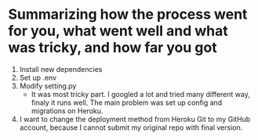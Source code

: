 # Summarizing how the process went for you, what went well and what was tricky, and how far you got

1. Install new dependencies 
2. Set up .env
3. Modify setting.py 
    - It was most tricky part. I googled a lot and tried many different way, finaly it runs well. The main problem was set up config and migrations on Heroku. 
4. I want to change the deployment method from Heroku Git to my GitHub account, because I cannot submit my original repo with final version. 
